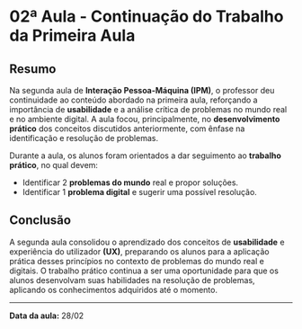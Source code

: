 # 02ª Aula - Continuação do Trabalho da Primeira Aula

## Resumo

Na segunda aula de **Interação Pessoa-Máquina (IPM)**, o professor deu continuidade ao conteúdo abordado na primeira aula, reforçando a importância de **usabilidade** e a análise crítica de problemas no mundo real e no ambiente digital. A aula focou, principalmente, no **desenvolvimento prático** dos conceitos discutidos anteriormente, com ênfase na identificação e resolução de problemas.

Durante a aula, os alunos foram orientados a dar seguimento ao **trabalho prático**, no qual devem:

- Identificar 2 **problemas do mundo** real e propor soluções.
- Identificar 1 **problema digital** e sugerir uma possível resolução.

## Conclusão

A segunda aula consolidou o aprendizado dos conceitos de **usabilidade** e experiência do utilizador **(UX)**, preparando os alunos para a aplicação prática desses princípios no contexto de problemas do mundo real e digitais. O trabalho prático continua a ser uma oportunidade para que os alunos desenvolvam suas habilidades na resolução de problemas, aplicando os conhecimentos adquiridos até o momento.

---

**Data da aula:** 28/02
